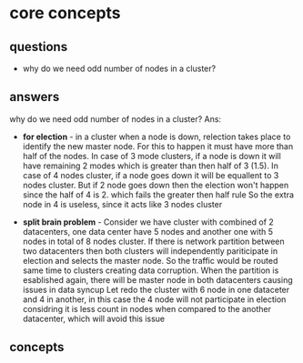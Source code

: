 # core concepts

## questions
* why do we need odd number of nodes in a cluster?


## answers

why do we need odd number of nodes in a cluster?
Ans:
  * <b>for election</b> - in a cluster when a node is down, relection takes place to identify the new master node. For this to happen it must have more than half of the nodes. In case of 3 mode clusters, if a node is down it will have remaining 2 modes
    which is greater than then half of 3 (1.5). In case of 4 nodes cluster, if a node goes down it will be equallent to 3 nodes cluster. But if 2 node goes down then the election won't happen since the half of 4 is 2. which fails the greater then half rule
    So the extra node in 4 is useless, since it acts like 3 nodes cluster

  * <b>split brain problem</b> - Consider we have cluster with combined of 2 datacenters, one data center have 5 nodes and another one with 5 nodes in total of 8 nodes cluster. If there is network partition between two datacenters then both clusters will independently pariticipate in election and selects the master node. So the traffic would be routed same time to clusters creating data corruption.
    When the partition is esablished again, there will be master node in both datacenters causing issues in data syncup
    Let redo the cluster with 6 node in one dataceter and 4 in another, in this case the 4 node will not participate in election considring it is less count in nodes when compared to the another datacenter, which will avoid this issue
    

## concepts
